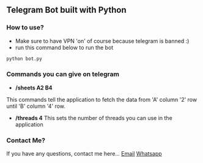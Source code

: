 ## Telegram Bot built with Python

### How to use?
- Make sure to have VPN 'on' of course because telegram is banned :)
- run this command below to run the bot

```bash
python bot.py
```

### Commands you can give on telegram
- **/sheets A2 B4**

This commands tell the application to fetch the data from 'A' column '2' row until 'B' column '4' row.

- **/threads 4**
This sets the number of threads you can use in the application

### Contact Me?

If you have any questions, contact me here...
[Email](mailto:ibraheemhaseeb7@gmail.com)
[Whatsapp](https://wa.me/923334574770)

